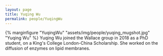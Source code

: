 ```yaml
---
layout: page
title: Yuqing Wu
permalink: people/YuqingWu
---
```

{% marginfigure "YuqingWu" "assets/img/people/yuqing_mugshot.jpg" "Yuqing Wu" %}
Yuqing Wu joined the Wallace group in 2018 as a PhD student, on a King's College London-China Scholarship. She worked on the diffusion of enzymes on lipid membranes.

